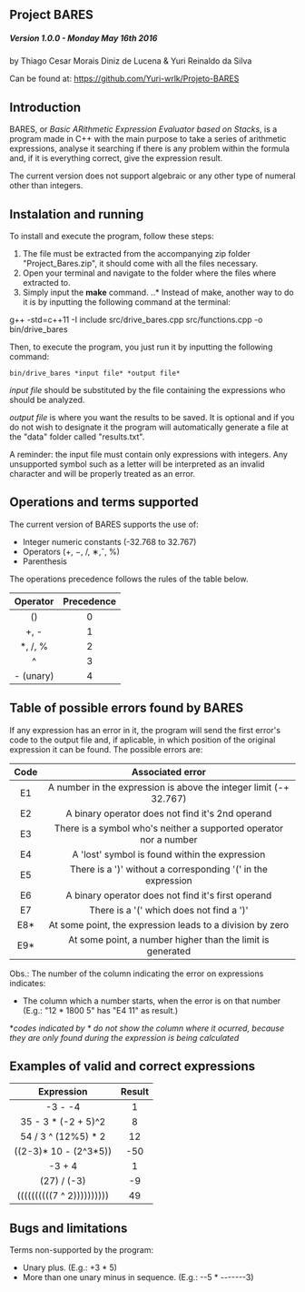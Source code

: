 ## Project BARES

##### Version 1.0.0 - Monday May 16th 2016

by Thiago Cesar Morais Diniz de Lucena & Yuri Reinaldo da Silva  

Can be found at: https://github.com/Yuri-wrlk/Projeto-BARES

Introduction
--------------------------------------------------------------------------------------

BARES, or *Basic ARithmetic Expression Evaluator based on Stacks*, is a program
made in C++ with the main purpose to take a series of arithmetic expressions,
analyse it searching if there is any problem within the formula and, if it is 
everything correct, give the expression result.

The current version does not support algebraic or any other type of numeral 
other than integers.

Instalation and running
--------------------------------------------------------------------------------------

To install and execute the program, follow these steps: 

1. The file must be extracted from the accompanying zip folder 
  "Project_Bares.zip", it should come with all the files necessary.
2. Open your terminal and navigate to the folder where the files where extracted
   to.
3. Simply input the __make__ command.
..* Instead of make, another way to do it is by inputting the following command 
	at the terminal:

g++ -std=c++11 -I include src/drive\_bares.cpp src/functions.cpp -o bin/drive_bares


Then, to execute the program, you just run it by inputting the following command:
	
	bin/drive_bares *input file* *output file*
	
*input file* should be substituted by the file containing the expressions who 
should be analyzed. 

*output file* is where you want the results to be saved. It is optional and if 
you do not wish to designate it the program will automatically generate a file
at the "data" folder called "results.txt".

A reminder: the input file must contain only expressions with integers. Any 
unsupported symbol such as a letter will be interpreted as an invalid character
and will be properly treated as an error.

Operations and terms supported
--------------------------------------------------------------------------------------

The current version of BARES supports the use of:

- Integer numeric constants (-32.768 to 32.767)
- Operators (+, −, /, ∗,ˆ, %)
- Parenthesis

The operations precedence follows the rules of the table below.

| Operator  | Precedence |
|:---------:|:----------:|
| () 		|		0	 |
| +, - 	  	|		1	 |
| *, /, %   |		2	 |
| ^ 		|		3	 |
| - (unary) |		4	 |



Table of possible errors found by BARES
--------------------------------------------------------------------------------------

If any expression has an error in it, the program will send the first error's 
code to the output file and, if aplicable, in which position of the original 
expression it can be found. The possible errors are:

| Code | Associated error													|
|:----:|:------------------------------------------------------------------:|
|  E1  | A number in the expression is above the integer limit (-+ 32.767)	| 
|  E2  | A binary operator does not find it's 2nd operand					|
|  E3  | There is a symbol who's neither a supported operator nor a number	|
|  E4  | A 'lost' symbol is found within the expression 					|
|  E5  | There is a ')' without a corresponding '(' in the expression		|
|  E6  | A binary operator does not find it's first operand					|
|  E7  | There is a '(' which does not find a ')'							|
|  E8* | At some point, the expression leads to a division by zero			|
|  E9* | At some point, a number higher than the limit is generated			|
 
Obs.: The number of the column indicating the error on expressions indicates:

- The column which a number starts, when the error is on that number
(E.g.: "12 * 1800 5" has "E4 11" as result.)

 *_codes indicated by * do not show the column where it ocurred, because they are 
 only found during the expression is being calculated_

Examples of valid and correct expressions
--------------------------------------------------------------------------------------

|Expression					| Result    |
|:-------------------------:|:---------:|
|-3 - -4					| 1         |
|35 - 3 * (-2 + 5)^2		| 8         |
|54 / 3 ^ (12%5) * 2		| 12        |
|((2-3)\* 10 - (2^3*5))		| -50       |
|-3 + 4						| 1         |
|(27) / (-3)				| -9        |
|((((((((((7 ^ 2))))))))))	| 49        |

Bugs and limitations
--------------------------------------------------------------------------------------

Terms non-supported by the program:

- Unary plus. (E.g.: +3 * 5)
- More than one unary minus in sequence. (E.g.: --5 * -------3)
